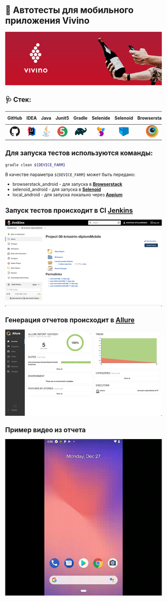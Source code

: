 # :wine_glass: Автотесты для мобильного приложения Vivino

<img src="images/Vivino.png">

## :stethoscope: Стек:
| GitHub | IDEA | Java | Junit5 | Gradle | Selenide | Selenoid | Browserstack | Allure Report | Allure TO | Jenkins | Jira |
|:--------:|:-------------:|:---------:|:-------:|:----:|:------:|:----:|:----:|:----:|:------:|:------:|:--------:|
| <img src="images/GitHub.svg" width="40" height="40"> | <img src="images/IDEA.svg" width="40" height="40"> | <img src="images/JAVA.svg" width="40" height="40"> | <img src="images/Junit5.svg" width="40" height="40"> | <img src="images/Gradle.svg" width="40" height="40"> | <img src="images/Selenide.svg" width="40" height="40"> | <img src="images/Selenoid.svg" width="40" height="40"> | <img src="images/Browserstack.svg" width="40" height="40"> | <img src="images/Allure Report.svg" width="40" height="40"> | <img src="images/Allure TestOps.svg" width="40" height="40"> | <img src="images/Jenkins.svg" width="40" height="40"> | <img src="images/Jira.svg" width="40" height="40"> |

## Для запуска тестов используются команды:
```bash
gradle clean ${DEVICE_FARM}
```
В качестве параметра `${DEVICE_FARM}` может быть передано:
- browserstack_android - для запуска в **[Browserstack](https://www.browserstack.com/)**
- selenoid_android - для запуска в **[Selenoid](https://selenoid.autotests.cloud/wd/hub/)**
- local_android - для запуска локально через **[Appium](https://appium.io/)**

## Запуск тестов происходит в CI [Jenkins](https://jenkins.autotests.cloud/job/08-krissirin-diplomMobile/)
<img src="images/Jenkins.png">

## Генерация отчетов происходит в [Allure](https://jenkins.autotests.cloud/job/08-krissirin-diplomMobile/allure/)
<img src="images/Allure.png">

## Пример видео из отчета
<img src="images/OnboardingTest.gif">